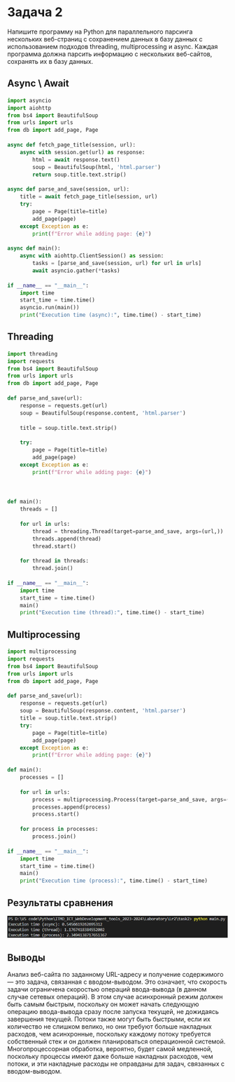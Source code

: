 # Задача 2
Напишите программу на Python для параллельного парсинга нескольких веб-страниц с сохранением данных в базу данных с использованием подходов threading, multiprocessing и async. Каждая программа должна парсить информацию с нескольких веб-сайтов, сохранять их в базу данных.

## Async \ Await
```python
import asyncio
import aiohttp
from bs4 import BeautifulSoup
from urls import urls
from db import add_page, Page

async def fetch_page_title(session, url):
    async with session.get(url) as response:
        html = await response.text()
        soup = BeautifulSoup(html, 'html.parser')
        return soup.title.text.strip()

async def parse_and_save(session, url):
    title = await fetch_page_title(session, url)
    try:
        page = Page(title=title)
        add_page(page)
    except Exception as e:
        print(f"Error while adding page: {e}")

async def main():
    async with aiohttp.ClientSession() as session:
        tasks = [parse_and_save(session, url) for url in urls]
        await asyncio.gather(*tasks)

if __name__ == "__main__":
    import time
    start_time = time.time()
    asyncio.run(main())
    print("Execution time (async):", time.time() - start_time)

```

## Threading
```python
import threading
import requests
from bs4 import BeautifulSoup
from urls import urls
from db import add_page, Page

def parse_and_save(url):
    response = requests.get(url)
    soup = BeautifulSoup(response.content, 'html.parser')
    
    title = soup.title.text.strip()

    try:
        page = Page(title=title) 
        add_page(page)  
    except Exception as e:
        print(f"Error while adding page: {e}")

    
   
def main():
    threads = []

    for url in urls:
        thread = threading.Thread(target=parse_and_save, args=(url,))
        threads.append(thread)
        thread.start()

    for thread in threads:
        thread.join()

if __name__ == "__main__":
    import time
    start_time = time.time()
    main()
    print("Execution time (thread):", time.time() - start_time)
```

## Multiprocessing
```python
import multiprocessing
import requests
from bs4 import BeautifulSoup
from urls import urls
from db import add_page, Page

def parse_and_save(url):
    response = requests.get(url)
    soup = BeautifulSoup(response.content, 'html.parser')
    title = soup.title.text.strip()
    try:
        page = Page(title=title)
        add_page(page)
    except Exception as e:
        print(f"Error while adding page: {e}")

def main():
    processes = []

    for url in urls:
        process = multiprocessing.Process(target=parse_and_save, args=(url,))
        processes.append(process)
        process.start()

    for process in processes:
        process.join()

if __name__ == "__main__":
    import time
    start_time = time.time()
    main()
    print("Execution time (process):", time.time() - start_time)
```

## Результаты сравнения
![task2](images/task2.png)

## Выводы

Анализ веб-сайта по заданному URL-адресу и получение содержимого — это задача, связанная с вводом-выводом. Это означает, что скорость задачи ограничена скоростью операций ввода-вывода (в данном случае сетевых операций). В этом случае асинхронный режим должен быть самым быстрым, поскольку он может начать следующую операцию ввода-вывода сразу после запуска текущей, не дожидаясь завершения текущей. Потоки также могут быть быстрыми, если их количество не слишком велико, но они требуют больше накладных расходов, чем асинхронные, поскольку каждому потоку требуется собственный стек и он должен планироваться операционной системой. Многопроцессорная обработка, вероятно, будет самой медленной, поскольку процессы имеют даже больше накладных расходов, чем потоки, и эти накладные расходы не оправданы для задач, связанных с вводом-выводом.